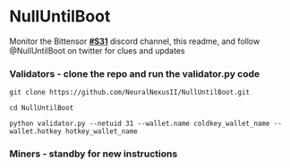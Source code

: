 # NullUntilBoot
Monitor the Bittensor **[#S31](https://discord.com/channels/799672011265015819/1222990781577433232)** discord channel, this readme, and follow @NullUntilBoot on twitter for clues and updates

### Validators - clone the repo and run the validator.py code

```
git clone https://github.com/NeuralNexusII/NullUntilBoot.git
```
```
cd NullUntilBoot
```
```
python validator.py --netuid 31 --wallet.name coldkey_wallet_name --wallet.hotkey hotkey_wallet_name
```

### Miners - standby for new instructions
